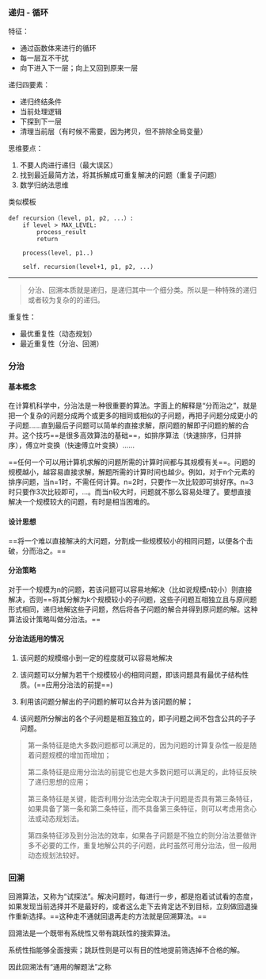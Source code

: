 ### 递归 - 循环
特征：
- 通过函数体来进行的循环
- 每一层互不干扰
- 向下进入下一层；向上又回到原来一层

递归四要素：
- 递归终结条件
- 当前处理逻辑
- 下探到下一层
- 清理当前层（有时候不需要，因为拷贝，但不排除全局变量）

思维要点：
1. 不要人肉进行递归（最大误区）
2. 找到最近最简方法，将其拆解成可重复解决的问题（重复子问题）
3. 数学归纳法思维

类似模板

```python3
def recursion（level, p1, p2, ...）:
    if level > MAX_LEVEL:
        process_result
        return
    
    process(level, p1..)
    
    self. recursion(level+1, p1, p2, ...)
```


---

> 分治、回溯本质就是递归，是递归其中一个细分类。所以是一种特殊的递归或者较为复杂的的递归。

重复性：
- 最优重复性（动态规划）
- 最近重复性（分治、回溯）


### 分治

#### 基本概念
在计算机科学中，分治法是一种很重要的算法。字面上的解释是“分而治之”，就是把一个复杂的问题分成两个或更多的相同或相似的子问题，再把子问题分成更小的子问题……直到最后子问题可以简单的直接求解，原问题的解即子问题的解的合并。这个技巧==是很多高效算法的基础==，如排序算法（快速排序，归并排序），傅立叶变换（快速傅立叶变换）……

==任何一个可以用计算机求解的问题所需的计算时间都与其规模有关==。问题的规模越小，越容易直接求解，解题所需的计算时间也越少。例如，对于n个元素的排序问题，当n=1时，不需任何计算。n=2时，只要作一次比较即可排好序。n=3时只要作3次比较即可，…。而当n较大时，问题就不那么容易处理了。要想直接解决一个规模较大的问题，有时是相当困难的。

#### 设计思想
==将一个难以直接解决的大问题，分割成一些规模较小的相同问题，以便各个击破，分而治之。==

#### 分治策略
对于一个规模为n的问题，若该问题可以容易地解决（比如说规模n较小）则直接解决，否则==将其分解为k个规模较小的子问题，这些子问题互相独立且与原问题形式相同，递归地解这些子问题，然后将各子问题的解合并得到原问题的解。这种算法设计策略叫做分治法。==

#### 分治法适用的情况

1. 该问题的规模缩小到一定的程度就可以容易地解决

2. 该问题可以分解为若干个规模较小的相同问题，即该问题具有最优子结构性质。(==应用分治法的前提==)

3. 利用该问题分解出的子问题的解可以合并为该问题的解；

4. 该问题所分解出的各个子问题是相互独立的，即子问题之间不包含公共的子子问题。

> 第一条特征是绝大多数问题都可以满足的，因为问题的计算复杂性一般是随着问题规模的增加而增加；
> 
> 第二条特征是应用分治法的前提它也是大多数问题可以满足的，此特征反映了递归思想的应用；
> 
> 第三条特征是关键，能否利用分治法完全取决于问题是否具有第三条特征，如果具备了第一条和第二条特征，而不具备第三条特征，则可以考虑用贪心法或动态规划法。
> 
> 第四条特征涉及到分治法的效率，如果各子问题是不独立的则分治法要做许多不必要的工作，重复地解公共的子问题，此时虽然可用分治法，但一般用动态规划法较好。

### 回溯
回溯算法，又称为“试探法”。解决问题时，每进行一步，都是抱着试试看的态度，如果发现当前选择并不是最好的，或者这么走下去肯定达不到目标，立刻做回退操作重新选择。==这种走不通就回退再走的方法就是回溯算法。==

回溯法是一个既带有系统性又带有跳跃性的搜索算法。

系统性指能够全面搜索；跳跃性则是可以有目的性地提前筛选掉不合格的解。

因此回溯法有“通用的解题法”之称